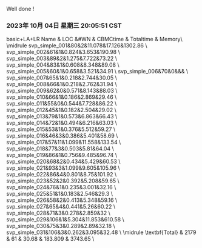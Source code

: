 Well done !
### 2023年 10月 04日 星期三 20:05:51 CST
basic+LA+LR
Name & LOC &\#WN & CBMCtime & Totaltime & Memory\\
\midrule
svp_simple_001&80&2&11.078&17.126&1302.86 \\
svp_simple_002&61&1&0.824&3.653&190.98 \\
svp_simple_003&89&2&1.275&7.722&73.22 \\
svp_simple_004&83&1&0.608&8.348&89.08 \\
svp_simple_005&60&1&0.658&3.521&34.91 \\
svp_simple_006&70&0&&& \\
svp_simple_007&65&1&0.218&2.744&30.05 \\
svp_simple_008&66&1&0.218&2.762&31.94 \\
svp_simple_009&62&0&0.571&8.143&88.03 \\
svp_simple_010&66&1&0.186&2.869&29.46 \\
svp_simple_011&55&0&0.544&7.728&86.22 \\
svp_simple_012&45&1&0.182&2.504&29.02 \\
svp_simple_013&79&1&0.573&6.863&66.43 \\
svp_simple_014&72&1&0.494&6.216&63.03 \\
svp_simple_015&53&1&0.376&5.512&59.27 \\
svp_simple_016&46&3&0.386&5.401&58.69 \\
svp_simple_017&57&11&1.099&11.558&133.54 \\
svp_simple_018&77&3&0.503&5.81&64.04 \\
svp_simple_019&86&1&0.756&9.485&96.74 \\
svp_simple_020&68&2&0.434&5.429&60.53 \\
svp_simple_021&93&3&1.099&9.605&105.96 \\
svp_simple_022&86&4&0.801&8.75&101.92 \\
svp_simple_023&52&2&0.392&5.208&59.65 \\
svp_simple_024&76&1&0.235&3.001&32.16 \\
svp_simple_025&51&1&0.183&2.546&29.3 \\
svp_simple_026&58&2&0.413&5.348&59.16 \\
svp_simple_027&65&4&0.441&5.26&60.22 \\
svp_simple_028&71&3&0.278&2.859&32 \\
svp_simple_029&106&1&5.304&11.853&610.58 \\
svp_simple_030&75&3&0.289&2.89&32.18 \\
svp_simple_031&106&3&0.262&3.095&32.48 \\
\midrule
\textbf{Total} & 2179 & 61 & 30.68 & 183.809 & 3743.65 \\

